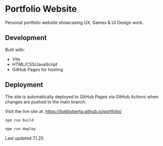 # Portfolio Website

Personal portfolio website showcasing UX, Games & UI Design work.

## Development

Built with:
- Vite
- HTML/CSS/JavaScript
- GitHub Pages for hosting

## Deployment

The site is automatically deployed to GitHub Pages via GitHub Actions when changes are pushed to the main branch.

Visit the live site at: https://bobbyberta.github.io/portfolio/

```bash
npm run build
```

```bash
npm run deploy
```
Last updated 7.1.25
